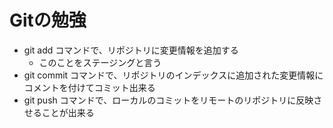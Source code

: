 # Gitの勉強
- git add コマンドで、リポジトリに変更情報を追加する
    - このことをステージングと言う
- git commit コマンドで、リポジトリのインデックスに追加された変更情報にコメントを付けてコミット出来る
- git push コマンドで、ローカルのコミットをリモートのリポジトリに反映させることが出来る